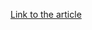 [Link to the article](https://securelist.com/andariel-evolves-to-target-south-korea-with-ransomware/102811/)
